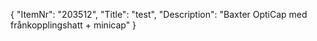 {
  "ItemNr": "203512",
  "Title": "test",
  "Description": "Baxter OptiCap med  frånkopplingshatt + minicap"
}